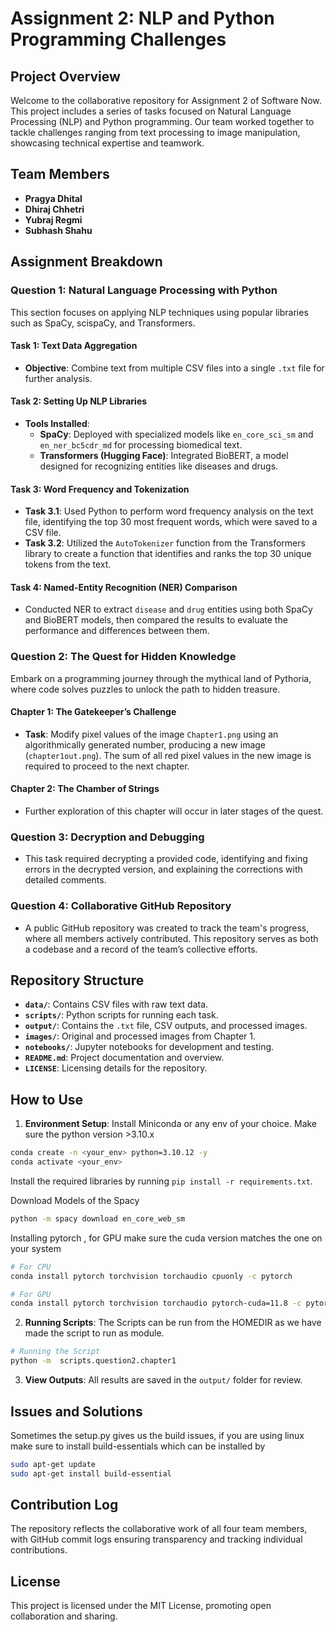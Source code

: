 # Assignment 2: NLP and Python Programming Challenges

## Project Overview
Welcome to the collaborative repository for Assignment 2 of Software Now. This project includes a series of tasks focused on Natural Language Processing (NLP) and Python programming. Our team worked together to tackle challenges ranging from text processing to image manipulation, showcasing technical expertise and teamwork.

## Team Members
- **Pragya Dhital**
- **Dhiraj Chhetri**
- **Yubraj Regmi**
- **Subhash Shahu**

## Assignment Breakdown

### Question 1: Natural Language Processing with Python
This section focuses on applying NLP techniques using popular libraries such as SpaCy, scispaCy, and Transformers.

#### Task 1: Text Data Aggregation
- **Objective**: Combine text from multiple CSV files into a single `.txt` file for further analysis.

#### Task 2: Setting Up NLP Libraries
- **Tools Installed**:
  - **SpaCy**: Deployed with specialized models like `en_core_sci_sm` and `en_ner_bc5cdr_md` for processing biomedical text.
  - **Transformers (Hugging Face)**: Integrated BioBERT, a model designed for recognizing entities like diseases and drugs.

#### Task 3: Word Frequency and Tokenization
- **Task 3.1**: Used Python to perform word frequency analysis on the text file, identifying the top 30 most frequent words, which were saved to a CSV file.
- **Task 3.2**: Utilized the `AutoTokenizer` function from the Transformers library to create a function that identifies and ranks the top 30 unique tokens from the text.

#### Task 4: Named-Entity Recognition (NER) Comparison
- Conducted NER to extract `disease` and `drug` entities using both SpaCy and BioBERT models, then compared the results to evaluate the performance and differences between them.

### Question 2: The Quest for Hidden Knowledge
Embark on a programming journey through the mythical land of Pythoria, where code solves puzzles to unlock the path to hidden treasure.

#### Chapter 1: The Gatekeeper’s Challenge
- **Task**: Modify pixel values of the image `Chapter1.png` using an algorithmically generated number, producing a new image (`chapter1out.png`). The sum of all red pixel values in the new image is required to proceed to the next chapter.

#### Chapter 2: The Chamber of Strings
- Further exploration of this chapter will occur in later stages of the quest.

### Question 3: Decryption and Debugging
- This task required decrypting a provided code, identifying and fixing errors in the decrypted version, and explaining the corrections with detailed comments.

### Question 4: Collaborative GitHub Repository
- A public GitHub repository was created to track the team's progress, where all members actively contributed. This repository serves as both a codebase and a record of the team’s collective efforts.

## Repository Structure
- **`data/`**: Contains CSV files with raw text data.
- **`scripts/`**: Python scripts for running each task.
- **`output/`**: Contains the `.txt` file, CSV outputs, and processed images.
- **`images/`**: Original and processed images from Chapter 1.
- **`notebooks/`**: Jupyter notebooks for development and testing.
- **`README.md`**: Project documentation and overview.
- **`LICENSE`**: Licensing details for the repository.

## How to Use
1. **Environment Setup**:
  Install Miniconda or any env of your choice. Make sure the python version >3.10.x
  ```bash
  conda create -n <your_env> python=3.10.12 -y 
  conda activate <your_env>
  ```
  Install the required libraries by running `pip install -r requirements.txt`.
  
  Download Models of the Spacy 
  ```bash 
  python -m spacy download en_core_web_sm 
  ```

  Installing pytorch , for GPU make sure the cuda version matches the one on your system 
  ```bash 
  # For CPU 
  conda install pytorch torchvision torchaudio cpuonly -c pytorch

  # For GPU 
  conda install pytorch torchvision torchaudio pytorch-cuda=11.8 -c pytorch -c nvidia


  ```

  
  
2. **Running Scripts**: The Scripts can be run from the HOMEDIR as we have made the script to run as module. 
```bash
# Running the Script 
python -m  scripts.question2.chapter1
```
3. **View Outputs**: All results are saved in the `output/` folder for review.


## Issues and Solutions 
Sometimes the setup.py gives us the build issues, if you are using linux make sure to install build-essentials which can be installed by 
```bash 
sudo apt-get update
sudo apt-get install build-essential

```

## Contribution Log
The repository reflects the collaborative work of all four team members, with GitHub commit logs ensuring transparency and tracking individual contributions.

## License
This project is licensed under the MIT License, promoting open collaboration and sharing.
